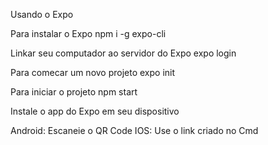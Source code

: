 
Usando o Expo

Para instalar o Expo
npm i -g expo-cli

Linkar seu computador ao servidor do Expo
expo login

Para comecar um novo projeto
expo init 

Para iniciar o projeto
npm start

Instale o app do Expo em seu dispositivo

Android: Escaneie o QR Code
IOS: Use o link criado no Cmd